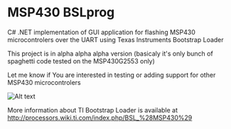 # MSP430 BSLprog
C# .NET implementation of GUI application for flashing MSP430 microcontrolers over the UART using Texas Instruments Bootstrap Loader

This project is in alpha alpha alpha version (basicaly it's only bunch of spaghetti code tested on the MSP430G2553 only)

Let me know if You are interested in testing or adding support for other MSP430 microcontrolers

![Alt text](http://img.micovo.cz/bslprog_github_screenshot2.png "MSP430 BSLprog screenshot")

More information about TI Bootstrap Loader is available at
http://processors.wiki.ti.com/index.php/BSL_%28MSP430%29




